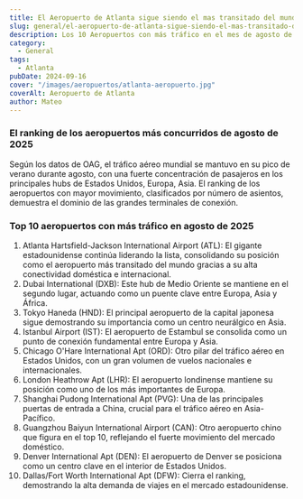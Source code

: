 ```yaml
---
title: El Aeropuerto de Atlanta sigue siendo el mas transitado del mundo
slug: general/el-aeropuerto-de-atlanta-sigue-siendo-el-mas-transitado-del-mundo
description: Los 10 Aeropuertos con más tráfico en el mes de agosto de 2025.
category:
  - General
tags:
  - Atlanta
pubDate: 2024-09-16
cover: "/images/aeropuertos/atlanta-aeropuerto.jpg"
coverAlt: Aeropuerto de Atlanta
author: Mateo
---
```


### El ranking de los aeropuertos más concurridos de agosto de 2025

Según los datos de OAG, el tráfico aéreo mundial se mantuvo en su pico de verano durante agosto, con una fuerte concentración de pasajeros en los principales hubs de Estados Unidos, Europa, Asia. El ranking de los aeropuertos con mayor movimiento, clasificados por número de asientos, demuestra el dominio de las grandes terminales de conexión.

### Top 10 aeropuertos con más tráfico en agosto de 2025

1. Atlanta Hartsfield-Jackson International Airport (ATL): El gigante estadounidense continúa liderando la lista, consolidando su posición como el aeropuerto más transitado del mundo gracias a su alta conectividad doméstica e internacional.
2. Dubai International (DXB): Este hub de Medio Oriente se mantiene en el segundo lugar, actuando como un puente clave entre Europa, Asia y África.
3. Tokyo Haneda (HND): El principal aeropuerto de la capital japonesa sigue demostrando su importancia como un centro neurálgico en Asia.
4. Istanbul Airport (IST): El aeropuerto de Estambul se consolida como un punto de conexión fundamental entre Europa y Asia.
5. Chicago O'Hare International Apt (ORD): Otro pilar del tráfico aéreo en Estados Unidos, con un gran volumen de vuelos nacionales e internacionales.
6. London Heathrow Apt (LHR): El aeropuerto londinense mantiene su posición como uno de los más importantes de Europa.
7. Shanghai Pudong International Apt (PVG): Una de las principales puertas de entrada a China, crucial para el tráfico aéreo en Asia-Pacífico.
8. Guangzhou Baiyun International Airport (CAN): Otro aeropuerto chino que figura en el top 10, reflejando el fuerte movimiento del mercado doméstico.
9. Denver International Apt (DEN): El aeropuerto de Denver se posiciona como un centro clave en el interior de Estados Unidos.
10. Dallas/Fort Worth International Apt (DFW): Cierra el ranking, demostrando la alta demanda de viajes en el mercado estadounidense.
